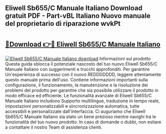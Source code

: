 ## Eliwell Sb655/C Manuale Italiano Download gratuit PDF - Part-vBL Italiano Nuovo manuale del proprietario di riparazione wvkPt

# <h2><a href="http://dfe2ajj.blite.top/?on=Eliwell+Sb655%2fC+Manuale+Italiano">🔗Download 👉🔴 Eliwell Sb655/C Manuale Italiano</a></h2>

[![Eliwell Sb655/C Manuale Italiano download](https://i.imgur.com/lujVjoI.png)](http://dfe2ajj.blite.top/?on=Eliwell+Sb655%2fC+Manuale+Italiano)
Informazioni sul prodotto Questa guida sblocca il potenziale nascosto del tuo nuovo Eliwell Sb655/C Manuale Italiano con suggerimenti e trucchi approfonditi. Per garantire Un'esperienza di successo con il nuovo REDDDDDDD, leggere attentamente questo manuale prima dell'uso. Contiene informazioni importanti sulla configurazione, il funzionamento, la manutenzione e la risoluzione dei problemi del prodotto per garantire che sia possibile utilizzare il prodotto in modo efficace ed efficiente. Le funzionalità avanzate di Eliwell Sb655/C Manuale Italiano includono Supporto multilingue, traduzione in tempo reale, impostazioni personalizzabili e sincronizzazione automatica, tutte accessibili e personalizzate dall'interfaccia. Ci auguriamo che Eliwell Sb655/C Manuale Italiano sia stato un bene prezioso mentre navighi tra le funzionalità del tuo nuovo prodotto. In caso di domande o dubbi, non esitare a contattare il nostro Team di assistenza clienti.
